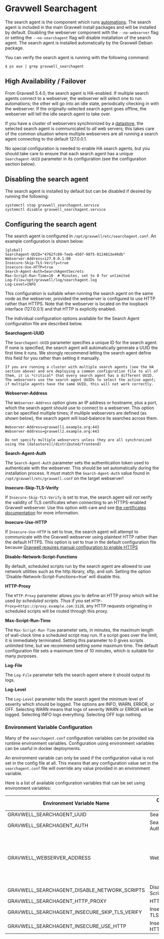 # Gravwell Searchagent

The search agent is the component which runs [automations](scheduledsearch). The search agent is included in the main Gravwell install packages and will be installed by default. Disabling the webserver component with the `--no-webserver` flag or setting the `--no-searchagent` flag will disable installation of the search agent. The search agent is installed automatically by the Gravwell Debian package.

You can verify the search agent is running with the following command:

```
$ ps aux | grep gravwell_searchagent
```

## High Availability / Failover

From Gravwell 5.4.0, the search agent is HA-enabled. If multiple search agents connect to a webserver, the webserver will select one to run automations; the other will go into an idle state, periodically checking in with the webserver. If the originally-selected search agent goes offline, the webserver will tell the idle search agent to take over.

If you have a cluster of webservers synchronized by a [datastore](/distributed/frontend), the selected search agent is communicated to *all* web servers; this takes care of the common situation where multiple webservers are all running a search agent connecting to the default 127.0.0.1.

No special configuration is needed to enable HA search agents, but you should take care to ensure that each search agent has a unique `Searchagent-UUID` parameter in its configuration (see the configuration section below).

## Disabling the search agent

The search agent is installed by default but can be disabled if desired by running the following:

```
systemctl stop gravwell_searchagent.service
systemctl disable gravwell_searchagent.service
```

## Configuring the search agent

The search agent is configured in `/opt/gravwell/etc/searchagent.conf`. An example configuration is shown below:

```
[global]
Searchagent-UUID="4762fc89-feeb-4507-9875-8124813e49db"
Webserver-Address=127.0.0.1:80
Insecure-Skip-TLS-Verify=true
Insecure-Use-HTTP=true
Search-Agent-Auth=SearchAgentSecrets
Max-Script-Run-Time=10	# Minutes, set to 0 for unlimited
Log-File=/opt/gravwell/log/searchagent.log
Log-Level=INFO
```

This configuration is suitable when running the search agent on the same node as the webserver, provided the webserver is configured to use HTTP rather than HTTPS. Note that the webserver is located on the loopback interface (127.0.0.1) and that HTTP is explicitly enabled.

The individual configuration options available for the Search Agent configuration file are described below.

**Searchagent-UUID**

The `Searchagent-UUID` parameter specifies a unique ID for the search agent. If none is specified, the search agent will automatically generate a UUID the first time it runs. We strongly recommend letting the search agent define this field for you rather than setting it manually.

```{warning}
If you are running a cluster with multiple search agents (see the HA section above) and are deploying a common configuration file to all of them, it is *critical* that every search agent has a different UUID. The webservers use the search agent UUIDs to select the active agent; if multiple agents have the same UUID, this will not work correctly.
```

**Webserver-Address**

The `Webserver-Address` option gives an IP address or hostname, plus a port, which the search agent should use to connect to a webserver. This option can be specified multiple times; if multiple webservers are defined (as shown below), the search agent will load-balance its searches across them.

```
Webserver-Address=gravwell1.example.org:443
Webserver-Address=gravwell2.example.org:443
```

```{attention}
Do not specify multiple webservers unless they are all synchronized using the [datastore](/distributed/frontend)
```

**Search-Agent-Auth**

The `Search-Agent-Auth` parameter sets the authentication token used to authenticate with the webserver. This should be set automatically during the installation process. It *must* match the `Search-Agent-Auth` value found in `/opt/gravwell/etc/gravwell.conf` on the target webserver!

**Insecure-Skip-TLS-Verify**

If `Insecure-Skip-TLS-Verify` is set to true, the search agent will *not* verify the validity of TLS certificates when connecting to an HTTPS-enabled Gravwell webserver. Use this option with care and see [the certificates documentation](/configuration/certificates) for more information.

**Insecure-Use-HTTP**

If `Insecure-Use-HTTP` is set to true, the search agent will attempt to communicate with the Gravwell webserver using plaintext HTTP rather than the default HTTPS. This option is set to true in the default configuration file because [Gravwell requires manual configuration to enable HTTPS](/configuration/certificates)

**Disable-Network-Script-Functions**

By default, scheduled scripts run by the search agent are allowed to use network utilities such as the http library, sftp, and ssh. Setting the option `Disable-Network-Script-Functions=true' will disable this.

**HTTP-Proxy**

The `HTTP-Proxy` parameter allows you to define an HTTP proxy which will be used *by scheduled scripts*. Thus if you set `HTTP-Proxy=https://proxy.example.com:3128`, any HTTP requests originating in scheduled scripts will be routed through this proxy.

**Max-Script-Run-Time**

The `Max-Script-Run-Time` parameter sets, in minutes, the maximum length of wall-clock time a scheduled script may run. If a script goes over the limit, it is immediately terminated. Setting this parameter to 0 gives scripts unlimited time, but we recommend setting *some* maximum time. The default configuration file sets a maximum time of 10 minutes, which is suitable for many purposes.

**Log-File**

The `Log-File` parameter tells the search agent where it should output its logs.

**Log-Level**

The `Log-Level` parameter tells the search agent the minimum level of severity which should be logged. The options are INFO, WARN, ERROR, or OFF. Selecting WARN means that logs of severity WARN or ERROR will be logged. Selecting INFO logs everything. Selecting OFF logs nothing.

### Environment Variable Configuration

Many of the `searchagent.conf` configuration variables can be provided via runtime environment variables.  Configuration using environment variables can be useful in docker deployments.

An environment variable can only be used if the configuration value is not set in the config file at all.  This means that any configuration value set in the `searchagent.conf` file will override any value provided in an environment variable.

Here is a list of available configuration variables that can be set using environment variables:

| Environment Variable Name | Configuration Parameter | Notes |
|---------------------------|-------------------------|-------|
| GRAVWELL_SEARCHAGENT_UUID | Searchagent-UUID        | |
| GRAVWELL_SEARCHAGENT_AUTH | Search-Agent-Auth       | |
| GRAVWELL_WEBSERVER_ADDRESS | Webserver_Address      | Multiple addresses may be provided as a comma seperated list |
| GRAVWELL_SEARCHAGENT_DISABLE_NETWORK_SCRIPTS | Disable-Network-Script-Functions | boolean value |
| GRAVWELL_SEARCHAGENT_HTTP_PROXY | HTTP-Proxy | |
| GRAVWELL_SEARCHAGENT_INSECURE_SKIP_TLS_VERIFY | Insecure-Skip-TLS-Verify | boolean value |
| GRAVWELL_SEARCHAGENT_INSECURE_USE_HTTP | Insecure-Use-HTTP | boolean value |
